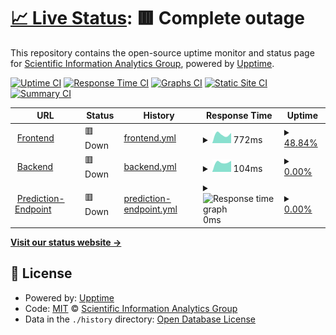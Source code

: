 # [📈 Live Status](https://jpwahle.github.io/cs-insights-uptime/): <!--live status--> **🟥 Complete outage**

This repository contains the open-source uptime monitor and status page for [Scientific Information Analytics Group](https://gipplab.org), powered by [Upptime](https://github.com/upptime/upptime).

[![Uptime CI](https://github.com/gipplab/cs-insights-uptime/workflows/Uptime%20CI/badge.svg)](https://github.com/gipplab/cs-insights-uptime/actions?query=workflow%3A%22Uptime+CI%22)
[![Response Time CI](https://github.com/gipplab/cs-insights-uptime/workflows/Response%20Time%20CI/badge.svg)](https://github.com/gipplab/cs-insights-uptime/actions?query=workflow%3A%22Response+Time+CI%22)
[![Graphs CI](https://github.com/gipplab/cs-insights-uptime/workflows/Graphs%20CI/badge.svg)](https://github.com/gipplab/cs-insights-uptime/actions?query=workflow%3A%22Graphs+CI%22)
[![Static Site CI](https://github.com/gipplab/cs-insights-uptime/workflows/Static%20Site%20CI/badge.svg)](https://github.com/gipplab/cs-insights-uptime/actions?query=workflow%3A%22Static+Site+CI%22)
[![Summary CI](https://github.com/gipplab/cs-insights-uptime/workflows/Summary%20CI/badge.svg)](https://github.com/gipplab/cs-insights-uptime/actions?query=workflow%3A%22Summary+CI%22)

<!--start: status pages-->
<!-- This summary is generated by Upptime (https://github.com/upptime/upptime) -->
<!-- Do not edit this manually, your changes will be overwritten -->
<!-- prettier-ignore -->
| URL | Status | History | Response Time | Uptime |
| --- | ------ | ------- | ------------- | ------ |
| <img alt="" src="https://icons.duckduckgo.com/ip3/cs-insights.uni-goettingen.de.ico" height="13"> [Frontend](http://cs-insights.uni-goettingen.de) | 🟥 Down | [frontend.yml](https://github.com/jpwahle/cs-insights-uptime/commits/HEAD/history/frontend.yml) | <details><summary><img alt="Response time graph" src="./graphs/frontend/response-time-week.png" height="20"> 772ms</summary><br><a href="https://jpwahle.github.io/cs-insights-uptime/history/frontend"><img alt="Response time 1090" src="https://img.shields.io/endpoint?url=https%3A%2F%2Fraw.githubusercontent.com%2Fjpwahle%2Fcs-insights-uptime%2FHEAD%2Fapi%2Ffrontend%2Fresponse-time.json"></a><br><a href="https://jpwahle.github.io/cs-insights-uptime/history/frontend"><img alt="24-hour response time 0" src="https://img.shields.io/endpoint?url=https%3A%2F%2Fraw.githubusercontent.com%2Fjpwahle%2Fcs-insights-uptime%2FHEAD%2Fapi%2Ffrontend%2Fresponse-time-day.json"></a><br><a href="https://jpwahle.github.io/cs-insights-uptime/history/frontend"><img alt="7-day response time 772" src="https://img.shields.io/endpoint?url=https%3A%2F%2Fraw.githubusercontent.com%2Fjpwahle%2Fcs-insights-uptime%2FHEAD%2Fapi%2Ffrontend%2Fresponse-time-week.json"></a><br><a href="https://jpwahle.github.io/cs-insights-uptime/history/frontend"><img alt="30-day response time 862" src="https://img.shields.io/endpoint?url=https%3A%2F%2Fraw.githubusercontent.com%2Fjpwahle%2Fcs-insights-uptime%2FHEAD%2Fapi%2Ffrontend%2Fresponse-time-month.json"></a><br><a href="https://jpwahle.github.io/cs-insights-uptime/history/frontend"><img alt="1-year response time 956" src="https://img.shields.io/endpoint?url=https%3A%2F%2Fraw.githubusercontent.com%2Fjpwahle%2Fcs-insights-uptime%2FHEAD%2Fapi%2Ffrontend%2Fresponse-time-year.json"></a></details> | <details><summary><a href="https://jpwahle.github.io/cs-insights-uptime/history/frontend">48.84%</a></summary><a href="https://jpwahle.github.io/cs-insights-uptime/history/frontend"><img alt="All-time uptime 89.93%" src="https://img.shields.io/endpoint?url=https%3A%2F%2Fraw.githubusercontent.com%2Fjpwahle%2Fcs-insights-uptime%2FHEAD%2Fapi%2Ffrontend%2Fuptime.json"></a><br><a href="https://jpwahle.github.io/cs-insights-uptime/history/frontend"><img alt="24-hour uptime 0.00%" src="https://img.shields.io/endpoint?url=https%3A%2F%2Fraw.githubusercontent.com%2Fjpwahle%2Fcs-insights-uptime%2FHEAD%2Fapi%2Ffrontend%2Fuptime-day.json"></a><br><a href="https://jpwahle.github.io/cs-insights-uptime/history/frontend"><img alt="7-day uptime 48.84%" src="https://img.shields.io/endpoint?url=https%3A%2F%2Fraw.githubusercontent.com%2Fjpwahle%2Fcs-insights-uptime%2FHEAD%2Fapi%2Ffrontend%2Fuptime-week.json"></a><br><a href="https://jpwahle.github.io/cs-insights-uptime/history/frontend"><img alt="30-day uptime 88.23%" src="https://img.shields.io/endpoint?url=https%3A%2F%2Fraw.githubusercontent.com%2Fjpwahle%2Fcs-insights-uptime%2FHEAD%2Fapi%2Ffrontend%2Fuptime-month.json"></a><br><a href="https://jpwahle.github.io/cs-insights-uptime/history/frontend"><img alt="1-year uptime 99.00%" src="https://img.shields.io/endpoint?url=https%3A%2F%2Fraw.githubusercontent.com%2Fjpwahle%2Fcs-insights-uptime%2FHEAD%2Fapi%2Ffrontend%2Fuptime-year.json"></a></details>
| <img alt="" src="https://icons.duckduckgo.com/ip3/cs-insights.uni-goettingen.de.ico" height="13"> [Backend](http://cs-insights.uni-goettingen.de/api/v0/status) | 🟥 Down | [backend.yml](https://github.com/jpwahle/cs-insights-uptime/commits/HEAD/history/backend.yml) | <details><summary><img alt="Response time graph" src="./graphs/backend/response-time-week.png" height="20"> 104ms</summary><br><a href="https://jpwahle.github.io/cs-insights-uptime/history/backend"><img alt="Response time 599" src="https://img.shields.io/endpoint?url=https%3A%2F%2Fraw.githubusercontent.com%2Fjpwahle%2Fcs-insights-uptime%2FHEAD%2Fapi%2Fbackend%2Fresponse-time.json"></a><br><a href="https://jpwahle.github.io/cs-insights-uptime/history/backend"><img alt="24-hour response time 0" src="https://img.shields.io/endpoint?url=https%3A%2F%2Fraw.githubusercontent.com%2Fjpwahle%2Fcs-insights-uptime%2FHEAD%2Fapi%2Fbackend%2Fresponse-time-day.json"></a><br><a href="https://jpwahle.github.io/cs-insights-uptime/history/backend"><img alt="7-day response time 104" src="https://img.shields.io/endpoint?url=https%3A%2F%2Fraw.githubusercontent.com%2Fjpwahle%2Fcs-insights-uptime%2FHEAD%2Fapi%2Fbackend%2Fresponse-time-week.json"></a><br><a href="https://jpwahle.github.io/cs-insights-uptime/history/backend"><img alt="30-day response time 111" src="https://img.shields.io/endpoint?url=https%3A%2F%2Fraw.githubusercontent.com%2Fjpwahle%2Fcs-insights-uptime%2FHEAD%2Fapi%2Fbackend%2Fresponse-time-month.json"></a><br><a href="https://jpwahle.github.io/cs-insights-uptime/history/backend"><img alt="1-year response time 138" src="https://img.shields.io/endpoint?url=https%3A%2F%2Fraw.githubusercontent.com%2Fjpwahle%2Fcs-insights-uptime%2FHEAD%2Fapi%2Fbackend%2Fresponse-time-year.json"></a></details> | <details><summary><a href="https://jpwahle.github.io/cs-insights-uptime/history/backend">0.00%</a></summary><a href="https://jpwahle.github.io/cs-insights-uptime/history/backend"><img alt="All-time uptime 50.12%" src="https://img.shields.io/endpoint?url=https%3A%2F%2Fraw.githubusercontent.com%2Fjpwahle%2Fcs-insights-uptime%2FHEAD%2Fapi%2Fbackend%2Fuptime.json"></a><br><a href="https://jpwahle.github.io/cs-insights-uptime/history/backend"><img alt="24-hour uptime 0.00%" src="https://img.shields.io/endpoint?url=https%3A%2F%2Fraw.githubusercontent.com%2Fjpwahle%2Fcs-insights-uptime%2FHEAD%2Fapi%2Fbackend%2Fuptime-day.json"></a><br><a href="https://jpwahle.github.io/cs-insights-uptime/history/backend"><img alt="7-day uptime 0.00%" src="https://img.shields.io/endpoint?url=https%3A%2F%2Fraw.githubusercontent.com%2Fjpwahle%2Fcs-insights-uptime%2FHEAD%2Fapi%2Fbackend%2Fuptime-week.json"></a><br><a href="https://jpwahle.github.io/cs-insights-uptime/history/backend"><img alt="30-day uptime 0.00%" src="https://img.shields.io/endpoint?url=https%3A%2F%2Fraw.githubusercontent.com%2Fjpwahle%2Fcs-insights-uptime%2FHEAD%2Fapi%2Fbackend%2Fuptime-month.json"></a><br><a href="https://jpwahle.github.io/cs-insights-uptime/history/backend"><img alt="1-year uptime 15.15%" src="https://img.shields.io/endpoint?url=https%3A%2F%2Fraw.githubusercontent.com%2Fjpwahle%2Fcs-insights-uptime%2FHEAD%2Fapi%2Fbackend%2Fuptime-year.json"></a></details>
| <img alt="" src="https://icons.duckduckgo.com/ip3/cs-insights.uni-goettingen.de.ico" height="13"> [Prediction-Endpoint](http://cs-insights.uni-goettingen.de:8000/api/v0/status) | 🟥 Down | [prediction-endpoint.yml](https://github.com/jpwahle/cs-insights-uptime/commits/HEAD/history/prediction-endpoint.yml) | <details><summary><img alt="Response time graph" src="./graphs/prediction-endpoint/response-time-week.png" height="20"> 0ms</summary><br><a href="https://jpwahle.github.io/cs-insights-uptime/history/prediction-endpoint"><img alt="Response time 815" src="https://img.shields.io/endpoint?url=https%3A%2F%2Fraw.githubusercontent.com%2Fjpwahle%2Fcs-insights-uptime%2FHEAD%2Fapi%2Fprediction-endpoint%2Fresponse-time.json"></a><br><a href="https://jpwahle.github.io/cs-insights-uptime/history/prediction-endpoint"><img alt="24-hour response time 0" src="https://img.shields.io/endpoint?url=https%3A%2F%2Fraw.githubusercontent.com%2Fjpwahle%2Fcs-insights-uptime%2FHEAD%2Fapi%2Fprediction-endpoint%2Fresponse-time-day.json"></a><br><a href="https://jpwahle.github.io/cs-insights-uptime/history/prediction-endpoint"><img alt="7-day response time 0" src="https://img.shields.io/endpoint?url=https%3A%2F%2Fraw.githubusercontent.com%2Fjpwahle%2Fcs-insights-uptime%2FHEAD%2Fapi%2Fprediction-endpoint%2Fresponse-time-week.json"></a><br><a href="https://jpwahle.github.io/cs-insights-uptime/history/prediction-endpoint"><img alt="30-day response time 0" src="https://img.shields.io/endpoint?url=https%3A%2F%2Fraw.githubusercontent.com%2Fjpwahle%2Fcs-insights-uptime%2FHEAD%2Fapi%2Fprediction-endpoint%2Fresponse-time-month.json"></a><br><a href="https://jpwahle.github.io/cs-insights-uptime/history/prediction-endpoint"><img alt="1-year response time 808" src="https://img.shields.io/endpoint?url=https%3A%2F%2Fraw.githubusercontent.com%2Fjpwahle%2Fcs-insights-uptime%2FHEAD%2Fapi%2Fprediction-endpoint%2Fresponse-time-year.json"></a></details> | <details><summary><a href="https://jpwahle.github.io/cs-insights-uptime/history/prediction-endpoint">0.00%</a></summary><a href="https://jpwahle.github.io/cs-insights-uptime/history/prediction-endpoint"><img alt="All-time uptime 67.84%" src="https://img.shields.io/endpoint?url=https%3A%2F%2Fraw.githubusercontent.com%2Fjpwahle%2Fcs-insights-uptime%2FHEAD%2Fapi%2Fprediction-endpoint%2Fuptime.json"></a><br><a href="https://jpwahle.github.io/cs-insights-uptime/history/prediction-endpoint"><img alt="24-hour uptime 0.00%" src="https://img.shields.io/endpoint?url=https%3A%2F%2Fraw.githubusercontent.com%2Fjpwahle%2Fcs-insights-uptime%2FHEAD%2Fapi%2Fprediction-endpoint%2Fuptime-day.json"></a><br><a href="https://jpwahle.github.io/cs-insights-uptime/history/prediction-endpoint"><img alt="7-day uptime 0.00%" src="https://img.shields.io/endpoint?url=https%3A%2F%2Fraw.githubusercontent.com%2Fjpwahle%2Fcs-insights-uptime%2FHEAD%2Fapi%2Fprediction-endpoint%2Fuptime-week.json"></a><br><a href="https://jpwahle.github.io/cs-insights-uptime/history/prediction-endpoint"><img alt="30-day uptime 0.00%" src="https://img.shields.io/endpoint?url=https%3A%2F%2Fraw.githubusercontent.com%2Fjpwahle%2Fcs-insights-uptime%2FHEAD%2Fapi%2Fprediction-endpoint%2Fuptime-month.json"></a><br><a href="https://jpwahle.github.io/cs-insights-uptime/history/prediction-endpoint"><img alt="1-year uptime 15.15%" src="https://img.shields.io/endpoint?url=https%3A%2F%2Fraw.githubusercontent.com%2Fjpwahle%2Fcs-insights-uptime%2FHEAD%2Fapi%2Fprediction-endpoint%2Fuptime-year.json"></a></details>

<!--end: status pages-->

[**Visit our status website →**](https://gipplab.github.io/cs-insights-uptime/)

## 📄 License

- Powered by: [Upptime](https://github.com/upptime/upptime)
- Code: [MIT](./LICENSE) © [Scientific Information Analytics Group](gipplab.org)
- Data in the `./history` directory: [Open Database License](https://opendatacommons.org/licenses/odbl/1-0/)
